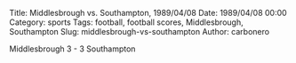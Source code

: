 Title: Middlesbrough vs. Southampton, 1989/04/08
Date: 1989/04/08 00:00
Category: sports
Tags: football, football scores, Middlesbrough, Southampton
Slug: middlesbrough-vs-southampton
Author: carbonero


Middlesbrough 3 - 3 Southampton
